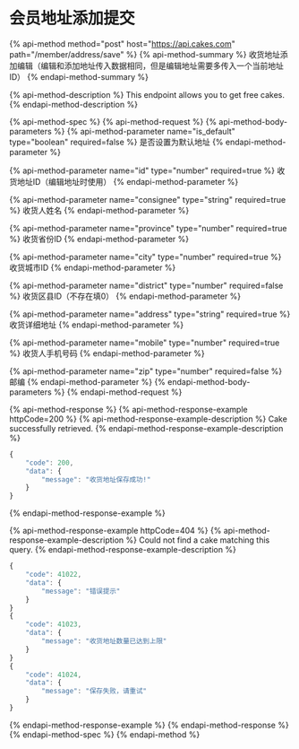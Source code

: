 # 会员地址添加提交

{% api-method method="post" host="https://api.cakes.com" path="/member/address/save" %}
{% api-method-summary %}
收货地址添加编辑（编辑和添加地址传入数据相同，但是编辑地址需要多传入一个当前地址ID）
{% endapi-method-summary %}

{% api-method-description %}
This endpoint allows you to get free cakes.
{% endapi-method-description %}

{% api-method-spec %}
{% api-method-request %}
{% api-method-body-parameters %}
{% api-method-parameter name="is\_default" type="boolean" required=false %}
是否设置为默认地址
{% endapi-method-parameter %}

{% api-method-parameter name="id" type="number" required=true %}
收货地址ID（编辑地址时使用）
{% endapi-method-parameter %}

{% api-method-parameter name="consignee" type="string" required=true %}
收货人姓名
{% endapi-method-parameter %}

{% api-method-parameter name="province" type="number" required=true %}
收货省份ID
{% endapi-method-parameter %}

{% api-method-parameter name="city" type="number" required=true %}
收货城市ID
{% endapi-method-parameter %}

{% api-method-parameter name="district" type="number" required=false %}
收货区县ID（不存在填0）
{% endapi-method-parameter %}

{% api-method-parameter name="address" type="string" required=true %}
收货详细地址
{% endapi-method-parameter %}

{% api-method-parameter name="mobile" type="number" required=true %}
收货人手机号码
{% endapi-method-parameter %}

{% api-method-parameter name="zip" type="number" required=false %}
邮编
{% endapi-method-parameter %}
{% endapi-method-body-parameters %}
{% endapi-method-request %}

{% api-method-response %}
{% api-method-response-example httpCode=200 %}
{% api-method-response-example-description %}
Cake successfully retrieved.
{% endapi-method-response-example-description %}

```javascript
{
    "code": 200,
    "data": {
        "message": "收货地址保存成功!"
    }
}
```
{% endapi-method-response-example %}

{% api-method-response-example httpCode=404 %}
{% api-method-response-example-description %}
Could not find a cake matching this query.
{% endapi-method-response-example-description %}

```javascript
{
    "code": 41022,
    "data": {
        "message": "错误提示"
    }
}
{
    "code": 41023,
    "data": {
        "message": "收货地址数量已达到上限"
    }
}
{
    "code": 41024,
    "data": {
        "message": "保存失败，请重试"
    }
}
```
{% endapi-method-response-example %}
{% endapi-method-response %}
{% endapi-method-spec %}
{% endapi-method %}



